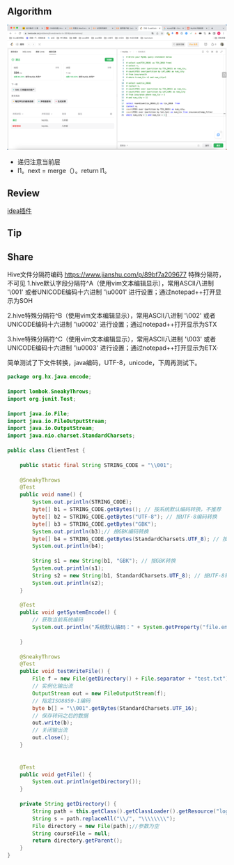 ## Algorithm

![算法](../../../images/temp/sisyphus-2023-07-30-lc.png)

* 递归注意当前层
* l1。next = merge（）。return l1。

## Review

[idea插件](https://medium.com/@xjpp22/top-10-plugins-for-intellij-idea-you-dont-want-to-miss-38a723e26140)

## Tip


## Share
Hive文件分隔符编码
https://www.jianshu.com/p/89bf7a209677
特殊分隔符，不可见
1.hive默认字段分隔符^A（使用vim文本编辑显示），常用ASCII八进制 '\001' 或者UNICODE编码十六进制 '\u0001' 进行设置；通过notepad++打开显示为SOH

2.hive特殊分隔符^B（使用vim文本编辑显示），常用ASCII八进制 '\002' 或者UNICODE编码十六进制 '\u0002' 进行设置；通过notepad++打开显示为STX

3.hive特殊分隔符^C（使用vim文本编辑显示），常用ASCII八进制 '\003' 或者UNICODE编码十六进制 '\u0003' 进行设置；通过notepad++打开显示为ETX·

简单测试了下文件转换，java编码，UTF-8，unicode，下周再测试下。
```java
package org.hx.java.encode;

import lombok.SneakyThrows;
import org.junit.Test;

import java.io.File;
import java.io.FileOutputStream;
import java.io.OutputStream;
import java.nio.charset.StandardCharsets;

public class ClientTest {

    public static final String STRING_CODE = "\\001";

    @SneakyThrows
    @Test
    public void name() {
        System.out.println(STRING_CODE);
        byte[] b1 = STRING_CODE.getBytes(); // 按系统默认编码转换，不推荐
        byte[] b2 = STRING_CODE.getBytes("UTF-8"); // 按UTF-8编码转换
        byte[] b3 = STRING_CODE.getBytes("GBK");
        System.out.println(b3);// 按GBK编码转换
        byte[] b4 = STRING_CODE.getBytes(StandardCharsets.UTF_8); // 按UTF-8编码转换
        System.out.println(b4);

        String s1 = new String(b1, "GBK"); // 按GBK转换
        System.out.println(s1);
        String s2 = new String(b1, StandardCharsets.UTF_8); // 按UTF-8转换
        System.out.println(s2);
    }

    @Test
    public void getSystemEncode() {
        // 获取当前系统编码
        System.out.println("系统默认编码：" + System.getProperty("file.encoding"));

    }

    @SneakyThrows
    @Test
    public void testWriteFile() {
        File f = new File(getDirectory() + File.separator + "test.txt");
        // 实例化输出流
        OutputStream out = new FileOutputStream(f);
        // 指定ISO8859-1编码
        byte b[] = "\\001".getBytes(StandardCharsets.UTF_16);
        // 保存转码之后的数据
        out.write(b);
        // 关闭输出流
        out.close();
    }


    @Test
    public void getFile() {
        System.out.println(getDirectory());
    }

    private String getDirectory() {
        String path = this.getClass().getClassLoader().getResource("log4j2-test.xml").getPath();
        String s = path.replaceAll("\\/", "\\\\\\\\");
        File directory = new File(path);//参数为空
        String courseFile = null;
        return directory.getParent();
    }
}

```